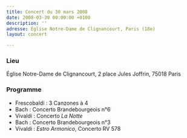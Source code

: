 ```yaml
---
title: Concert du 30 mars 2008
date: 2008-03-30 00:00:00 +0100
description: ''
adresse: Église Notre-Dame de Clignancourt, Paris (18e)
layout: concert

---
```

### Lieu

Église Notre-Dame de Clignancourt, 2 place Jules Joffrin, 75018 Paris

### Programme

* Frescobaldi : 3 Canzones à 4
* Bach : Concerto Brandebourgeois n°6
* Vivaldi : Concerto _La Notte_
* Bach : Concerto Brandebourgeois n°3
* Vivaldi : _Estro Armonico_, Concerto RV 578